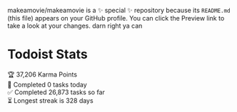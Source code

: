 makeamovie/makeamovie is a ✨ special ✨ repository because its `README.md` (this file) appears on your GitHub profile.
You can click the Preview link to take a look at your changes. darn right ya can

# Todoist Stats

<!-- TODO-IST:START -->
🏆  37,206 Karma Points           
🌸  Completed 0 tasks today           
✅  Completed 26,873 tasks so far           
⏳  Longest streak is 328 days
<!-- TODO-IST:END -->